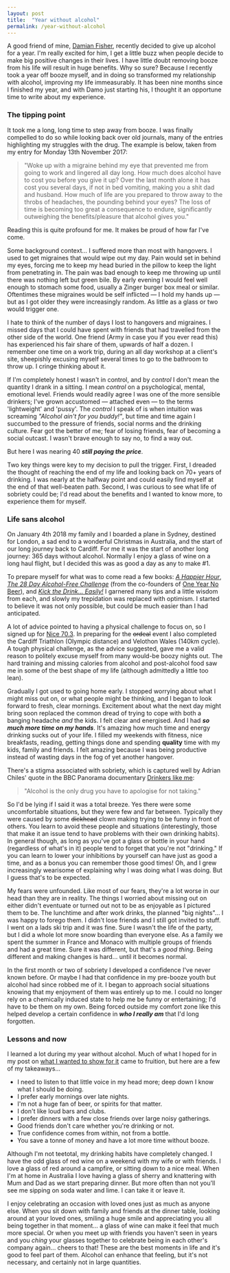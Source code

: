 ```yaml
---
layout: post
title:  "Year without alcohol"
permalink: /year-without-alcohol
---
```


A good friend of mine, [Damian Fisher](http://control-alt-delete.net), recently decided to give up alcohol for a year. I'm really excited for him, I get a little buzz when people decide to make big positive changes in their lives. I have little doubt removing booze from his life will result in huge benefits. Why so sure? Because I recently took a year off booze myself, and in doing so transformed my relationship with alcohol, improving my life immeasurably. It has been nine months since I finished my year, and with Damo just starting his, I thought it an opportune time to write about my experience.

<!--more-->

### The tipping point 
 
It took me a long, long time to step away from booze. I was finally compelled to do so while looking back over old journals, many of the entries highlighting my struggles with the drug. The example is below, taken from my entry for Monday 13th November 2017:

> "Woke up with a migraine behind my eye that prevented me from going to work and lingered all day long. How much does alcohol have to cost you before you give it up? Over the last month alone it has cost you several days, if not in bed vomiting, making you a shit dad and husband. How much of life are you prepared to throw away to the throbs of headaches, the pounding behind your eyes? The loss of time is becoming too great a consequence to endure, significantly outweighing the benefits/pleasure that alcohol gives you."

Reading this is quite profound for me. It makes be proud of how far I've come.

Some background context... I suffered more than most with hangovers. I used to get migraines that would wipe out my day. Pain would set in behind my eyes, forcing me to keep my head buried in the pillow to keep the light from penetrating in. The pain was bad enough to keep me throwing up until there was nothing left but green bile. By early evening I would feel well enough to stomach some food, usually a Zinger burger box meal or similar. Oftentimes these migraines would be self inflicted — I hold my hands up — but as I got older they were increasingly random. As little as a glass or two would trigger one. 

I hate to think of the number of days I lost to hangovers and migraines. I missed days that I could have spent with friends that had travelled from the other side of the world. One friend (Army in case you if you ever read this) has experienced his fair share of them, upwards of half a dozen. I remember one time on a work trip, during an all day workshop at a client's site, sheepishly excusing myself several times to go to the bathroom to throw up. I cringe thinking about it.

If I'm completely honest I wasn't in control, and by _control_ I don't mean the quantity I drank in a sitting. I mean _control_ on a psychological, mental, emotional level. Friends would readily agree I was one of the more sensible drinkers; I've grown accustomed — attached even — to the terms 'lightweight' and 'pussy'. The _control_ I speak of is when intuition was screaming _"Alcohol ain't for you buddy!"_, but time and time again I succumbed to the pressure of friends, social norms and the drinking culture. Fear got the better of me; fear of losing friends, fear of becoming a social outcast. I wasn't brave enough to say no, to find a way out. 

But here I was nearing 40 **_still paying the price_**.

Two key things were key to my decision to pull the trigger. First, I dreaded the thought of reaching the end of my life and looking back on 70+ years of drinking. I was nearly at the halfway point and could easily find myself at the end of that well-beaten path. Second, I was curious to see what life of sobriety could be; I'd read about the benefits and I wanted to know more, to experience them for myself.

### Life sans alcohol 

On January 4th 2018 my family and I boarded a plane in Sydney, destined for London, a sad end to a wonderful Christmas in Australia, and the start of our long journey back to Cardiff. For me it was the start of another long journey: 365 days without alcohol. Normally I enjoy a glass of wine on a long haul flight, but I decided this was as good a day as any to make #1.

To prepare myself for what was to come read a few books: [_A Happier Hour_](https://www.amazon.co.uk/Happier-Hour-Rebecca-Weller/dp/0994602308), [_The 28 Day Alcohol-Free Challenge_](https://www.amazon.co.uk/28-Day-Alcohol-Free-Challenge-Anxiety/dp/1509857257) (from the co-founders of [One Year No Beer](https://www.oneyearnobeer.com/)), and [_Kick the Drink... Easily!_](https://www.amazon.co.uk/Kick-Drink-Easily-Jason-Vale/dp/1845903900) I garnered many tips and a little wisdom from each, and slowly my trepidation was replaced with optimism. I started to believe it was not only possible, but could be much easier than I had anticipated. 

A lot of advice pointed to having a physical challenge to focus on, so I signed up for [Nice 70.3](nice-70_3). In preparing for the ~~ordeal~~ event I also completed the Cardiff Triathlon (Olympic distance) and Velothon Wales (140km cycle). A tough physical challenge, as the advice suggested, gave me a valid reason to politely excuse myself from many would-be boozy nights out. The hard training and missing calories from alcohol and post-alcohol food saw me in some of the best shape of my life (although admittedly a little too lean). 

Gradually I got used to going home early. I stopped worrying about what I might miss out on, or what people might be thinking, and I began to look forward to fresh, clear mornings. Excitement about what the next day might bring soon replaced the common dread of trying to cope with both a banging headache _and_ the kids. I felt clear and energised. And I had **_so much more time on my hands_**. It's amazing how much time and energy drinking sucks out of your life. I filled my weekends with fitness, nice breakfasts, reading, getting things done and spending **quality** time with my kids, family and friends. I felt amazing because I was being productive instead of wasting days in the fog of yet another hangover.

There's a stigma associated with sobriety, which is captured well by Adrian Chiles' quote in the BBC Panorama documentary [Drinkers like me](https://www.youtube.com/watch?v=RX2opvj7WE8):

> "Alcohol is the only drug you have to apologise for not taking."

So I'd be lying if I said it was a total breeze. Yes there were some uncomfortable situations, but they were few and far between. Typically they were caused by some ~~dickhead~~ clown making trying to be funny in front of others. You learn to avoid these people and situations (interestingly, those that make it an issue tend to have problems with their own drinking habits). In general though, as long as you've got a glass or bottle in your hand (regardless of what's in it) people tend to forget that you're not "drinking." If you can learn to lower your inhibitions by yourself can have just as good a time, and as a bonus you can remember those good times! Oh, and I grew increasingly wearisome of explaining why I was doing what I was doing. But I guess that's to be expected.

My fears were unfounded. Like most of our fears, they're a lot worse in our head than they are in reality. The things I worried about missing out on either didn't eventuate or turned out not to be as enjoyable as I pictured them to be. The lunchtime and after work drinks, the planned "big nights"... I was happy to forego them. I didn't lose friends and I still got invited to stuff. I went on a lads ski trip and it was fine. Sure I wasn't the life of the party, but I did a whole lot more snow boarding than everyone else. As a family we spent the summer in France and Monaco with multiple groups of friends and had a great time. Sure it was different, but that's a _good thing_. Being different and making changes is hard... until it becomes normal.  

In the first month or two of sobriety I developed a confidence I've never known before. Or maybe I had that confidence in my pre-booze youth but alcohol had since robbed me of it. I began to approach social situations knowing that my enjoyment of them was entirely up to me. I could no longer rely on a chemically induced state to help me be funny or entertaining; I'd have to be them on my own. Being forced outside my comfort zone like this helped develop a certain confidence in **_who I really am_** that I'd long forgotten. 

### Lessons and now

I learned a lot during my year without alcohol. Much of what I hoped for in my post on [what I wanted to show for it](show) came to fruition, but here are a few of my takeaways...

- I need to listen to that little voice in my head more; deep down I know what I should be doing.
- I prefer early mornings over late nights.
- I'm not a huge fan of beer, or spirits for that matter.
- I don't like loud bars and clubs.
- I prefer dinners with a few close friends over large noisy gatherings.
- Good friends don't care whether you're drinking or not.
- True confidence comes from within, not from a bottle.
- You save a tonne of money and have a lot more time without booze.

Although I'm not teetotal, my drinking habits have completely changed. I have the odd glass of red wine on a weekend with my wife or with friends. I love a glass of red around a campfire, or sitting down to a nice meal. When I'm at home in Australia I love having a glass of sherry and knattering with Mum and Dad as we start preparing dinner.  But more often than not you'll see me sipping on soda water and lime. I can take it or leave it.
  
I enjoy celebrating an occasion with loved ones just as much as anyone else. When you sit down with family and friends at the dinner table, looking around at your loved ones, smiling a huge smile and appreciating you all being together in that moment... a glass of wine can make it feel that much more special. Or when you meet up with friends you haven't seen in years and you _ching_ your glasses together to celebrate being in each other's company again... cheers to that! These are the best moments in life and it's good to feel part of them. Alcohol can enhance that feeling, but it's not necessary, and certainly not in large quantities. 

